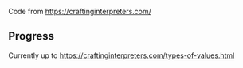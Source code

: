 Code from https://craftinginterpreters.com/


## Progress
Currently up to https://craftinginterpreters.com/types-of-values.html

